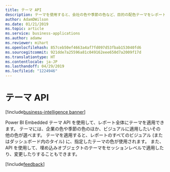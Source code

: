 ```yaml
---
title: テーマ API
description: テーマを使用すると、会社の色や季節の色など、目的の配色テーマをレポート全体に適用できます。
author: AdamDWilson
ms.date: 01/21/2019
ms.topic: article
ms.service: business-applications
ms.author: adamw
ms.reviewer: mihart
ms.openlocfilehash: 857ceb50ef4663a4af7fd097d53fbab153040fd6
ms.sourcegitcommit: 921dde7a25596a81c049162eee650d7a2009f17d
ms.translationtype: HT
ms.contentlocale: ja-JP
ms.lasthandoff: 04/29/2019
ms.locfileid: "1224946"
---
```

#  <a name="themes-api"></a>テーマ API 
[!include[business-intelligence banner](../../includes/business-intelligence.md)]


Power BI Embedded テーマ API を使用して、レポート全体にテーマを適用できます。 テーマには、企業の色や季節の色のほか、ビジュアルに適用したいその他の色が選べます。 テーマを適用すると、レポートのすべてのビジュアル (またはダッシュボード内のタイル) に、指定したテーマの色が使用されます。 また、API を使用して、埋め込みオブジェクトのテーマをセッションレベルで適用したり、変更したりすることもできます。

[!include[feedback](../includes/service-feedback.md)]
